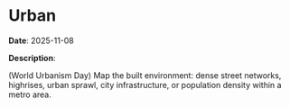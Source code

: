 # Urban

**Date**: 2025-11-08

**Description**:

(World Urbanism Day) Map the built environment: dense street networks, highrises, urban sprawl, city infrastructure, or population density within a metro area.
